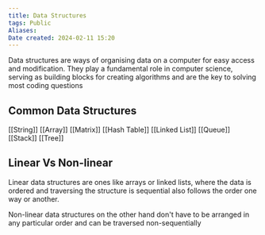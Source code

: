 ```yaml
---
title: Data Structures
tags: Public
Aliases:
Date created: 2024-02-11 15:20
---
```


Data structures are ways of organising data on a computer for easy access and modification. They play a fundamental role in computer science, serving as building blocks for creating algorithms and are the key to solving most coding questions

## Common Data Structures
[[String]]
[[Array]]
[[Matrix]]
[[Hash Table]]
[[Linked List]]
[[Queue]]
[[Stack]]
[[Tree]]

## Linear Vs Non-linear

Linear data structures are ones like arrays or linked lists, where the data is ordered and traversing the structure is sequential also follows the order one way or another.

Non-linear data structures on the other hand don't have to be arranged in any particular order and can be traversed non-sequentially